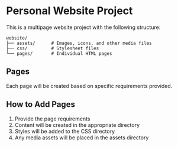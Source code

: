 # Personal Website Project

This is a multipage website project with the following structure:

```
website/
├── assets/      # Images, icons, and other media files
├── css/         # Stylesheet files
└── pages/       # Individual HTML pages
```

## Pages
Each page will be created based on specific requirements provided.

## How to Add Pages
1. Provide the page requirements
2. Content will be created in the appropriate directory
3. Styles will be added to the CSS directory
4. Any media assets will be placed in the assets directory